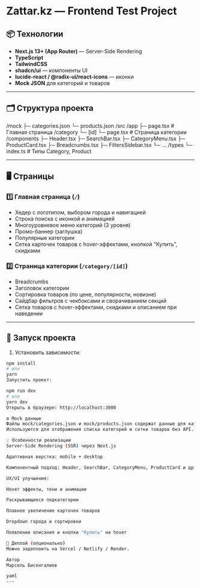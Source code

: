 # Zattar.kz — Frontend Test Project

## 📦 Технологии

- **Next.js 13+ (App Router)** — Server-Side Rendering
- **TypeScript**
- **TailwindCSS**
- **shadcn/ui** — компоненты UI
- **lucide-react / @radix-ui/react-icons** — иконки
- **Mock JSON** для категорий и товаров

---

## 🗂 Структура проекта

/mock
├─ categories.json
└─ products.json
/src
/app
├─ page.tsx # Главная страница
/category
└─ [id]
    └─ page.tsx # Страница категории
/components
├─ Header.tsx
├─ SearchBar.tsx
├─ CategoryMenu.tsx
├─ ProductCard.tsx
├─ Breadcrumbs.tsx
├─ FiltersSidebar.tsx
└─ ...
/types
└─ index.ts # Типы Category, Product

---

## 🖥 Страницы

### 1️⃣ Главная страница (`/`)

- Хедер с логотипом, выбором города и навигацией  
- Строка поиска с иконкой и анимацией  
- Многоуровневое меню категорий (3 уровня)  
- Промо-баннер (заглушка)  
- Популярные категории  
- Сетка карточек товаров с hover-эффектами, кнопкой "Купить", скидками

### 2️⃣ Страница категории (`/category/[id]`)

- Breadcrumbs  
- Заголовок категории  
- Сортировка товаров (по цене, популярности, новизне)  
- Сайдбар фильтров с чекбоксами и сворачиванием секций  
- Сетка товаров с hover-эффектами, скидками и описанием при наведении  

---

## 🚀 Запуск проекта

1. Установить зависимости:

```bash
npm install
# или
yarn
Запустить проект:

npm run dev
# или
yarn dev
Открыть в браузере: http://localhost:3000

⚙ Mock данные
Файлы mock/categories.json и mock/products.json содержат данные для категорий и товаров.
Используются для отображения списка категорий и сетки товаров без API.

💡 Особенности реализации
Server-Side Rendering (SSR) через Next.js

Адаптивная верстка: mobile + desktop

Компонентный подход: Header, SearchBar, CategoryMenu, ProductCard и др.

UX/UI улучшения:

Hover эффекты, тени и анимации

Раскрывающиеся подкатегории

Плавное увеличение карточек товаров

Dropdown города и сортировки

Появление описания и кнопки "Купить" на hover

🔗 Деплой (опционально)
Можно задеплоить на Vercel / Netlify / Render.

Автор
Марсель Бисенгалиев

yaml
---